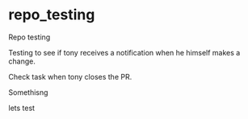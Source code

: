 # repo_testing
Repo testing

Testing to see if tony receives a notification when he himself makes a change.


Check task when tony closes the PR.

Somethisng

lets test
